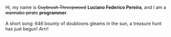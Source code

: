 Hi, my name is ~~Guybrush Threepwood~~ **Luciano Federico Pereira**, and I am a ~~wannabe pirate~~ **programmer**.<br><br>A short song: 646 bounty of doubloons gleams in the sun, a treasure hunt has just begun! Arrr!
